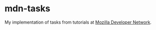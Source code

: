 # mdn-tasks
My implementation of tasks from tutorials at [Mozilla Developer Network](https://developer.mozilla.org/).
